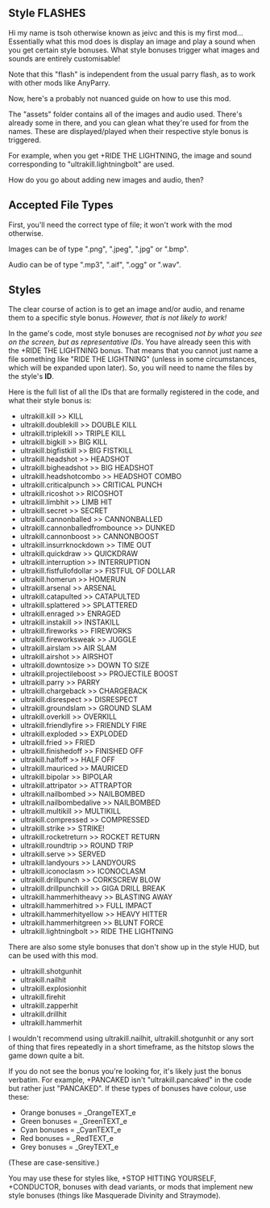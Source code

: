 Style FLASHES
-
Hi my name is tsoh otherwise known as jeivc and this is my first mod...
Essentially what this mod does is display an image and play a sound when you get certain style bonuses. What style bonuses trigger what images and sounds are entirely customisable!

Note that this "flash" is independent from the usual parry flash, as to work with other mods like AnyParry.

Now, here's a probably not nuanced guide on how to use this mod.

The "assets" folder contains all of the images and audio used. There's already some in there, and you can glean what they're used for from the names. These are displayed/played when their respective style bonus is triggered.

For example, when you get +RIDE THE LIGHTNING, the image and sound corresponding to "ultrakill.lightningbolt" are used.

How do you go about adding new images and audio, then?

Accepted File Types
-
First, you'll need the correct type of file; it won't work with the mod otherwise.

Images can be of type ".png", ".jpeg", ".jpg" or ".bmp".

Audio can be of type ".mp3", ".aif", ".ogg" or ".wav".

Styles
-
The clear course of action is to get an image and/or audio, and rename them to a specific style bonus. *However, that is not likely to work!*

In the game's code, most style bonuses are recognised *not by what you see on the screen, but as representative IDs*. You have already seen this with the +RIDE THE LIGHTNING bonus. That means that you cannot just name a file something like "RIDE THE LIGHTNING" (unless in some circumstances, which will be expanded upon later). So, you will need to name the files by the style's **ID**.

Here is the full list of all the IDs that are formally registered in the code, and what their style bonus is:

- ultrakill.kill >> KILL
- ultrakill.doublekill >> DOUBLE KILL
- ultrakill.triplekill >> TRIPLE KILL
- ultrakill.bigkill >> BIG KILL
- ultrakill.bigfistkill >> BIG FISTKILL
- ultrakill.headshot >> HEADSHOT
- ultrakill.bigheadshot >> BIG HEADSHOT
- ultrakill.headshotcombo >> HEADSHOT COMBO
- ultrakill.criticalpunch >> CRITICAL PUNCH
- ultrakill.ricoshot >> RICOSHOT
- ultrakill.limbhit >> LIMB HIT
- ultrakill.secret >> SECRET
- ultrakill.cannonballed >> CANNONBALLED
- ultrakill.cannonballedfrombounce >> DUNKED
- ultrakill.cannonboost >> CANNONBOOST
- ultrakill.insurrknockdown >> TIME OUT
- ultrakill.quickdraw >> QUICKDRAW
- ultrakill.interruption >> INTERRUPTION
- ultrakill.fistfullofdollar >> FISTFUL OF DOLLAR
- ultrakill.homerun >> HOMERUN
- ultrakill.arsenal >> ARSENAL
- ultrakill.catapulted >> CATAPULTED
- ultrakill.splattered >> SPLATTERED
- ultrakill.enraged >> ENRAGED
- ultrakill.instakill >> INSTAKILL
- ultrakill.fireworks >> FIREWORKS
- ultrakill.fireworksweak >> JUGGLE
- ultrakill.airslam >> AIR SLAM
- ultrakill.airshot >> AIRSHOT
- ultrakill.downtosize >> DOWN TO SIZE
- ultrakill.projectileboost >> PROJECTILE BOOST
- ultrakill.parry >> PARRY
- ultrakill.chargeback >> CHARGEBACK
- ultrakill.disrespect >> DISRESPECT
- ultrakill.groundslam >> GROUND SLAM
- ultrakill.overkill >> OVERKILL
- ultrakill.friendlyfire >> FRIENDLY FIRE
- ultrakill.exploded >> EXPLODED
- ultrakill.fried >> FRIED
- ultrakill.finishedoff >> FINISHED OFF
- ultrakill.halfoff >> HALF OFF
- ultrakill.mauriced >> MAURICED
- ultrakill.bipolar >> BIPOLAR
- ultrakill.attripator >> ATTRAPTOR
- ultrakill.nailbombed >> NAILBOMBED
- ultrakill.nailbombedalive >> NAILBOMBED
- ultrakill.multikill >> MULTIKILL
- ultrakill.compressed >> COMPRESSED
- ultrakill.strike >> STRIKE!
- ultrakill.rocketreturn >> ROCKET RETURN
- ultrakill.roundtrip >> ROUND TRIP
- ultrakill.serve >> SERVED
- ultrakill.landyours >> LANDYOURS
- ultrakill.iconoclasm >> ICONOCLASM
- ultrakill.drillpunch >> CORKSCREW BLOW
- ultrakill.drillpunchkill >> GIGA DRILL BREAK
- ultrakill.hammerhitheavy >> BLASTING AWAY
- ultrakill.hammerhitred >> FULL IMPACT
- ultrakill.hammerhityellow >> HEAVY HITTER
- ultrakill.hammerhitgreen >> BLUNT FORCE
- ultrakill.lightningbolt >> RIDE THE LIGHTNING

There are also some style bonuses that don't show up in the style HUD, but can be used with this mod.

- ultrakill.shotgunhit
- ultrakill.nailhit
- ultrakill.explosionhit
- ultrakill.firehit
- ultrakill.zapperhit
- ultrakill.drillhit
- ultrakill.hammerhit

I wouldn't recommend using ultrakill.nailhit, ultrakill.shotgunhit or any sort of thing that fires repeatedly in a short timeframe, as the hitstop slows the game down quite a bit.

If you do not see the bonus you're looking for, it's likely just the bonus verbatim. For example, +PANCAKED isn't "ultrakill.pancaked" in the code but rather just "PANCAKED". If these types of bonuses have colour, use these:

- Orange bonuses = \_OrangeTEXT\_e
- Green bonuses = \_GreenTEXT\_e
- Cyan bonuses = \_CyanTEXT\_e
- Red bonuses = \_RedTEXT\_e
- Grey bonuses = \_GreyTEXT\_e

(These are case-sensitive.)

You may use these for styles like, +STOP HITTING YOURSELF, +CONDUCTOR, bonuses with dead variants, or mods that implement new style bonuses (things like Masquerade Divinity and Straymode).